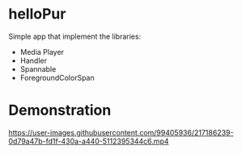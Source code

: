 # helloPur

Simple app that implement the libraries: 
- Media Player 
- Handler 
- Spannable
- ForegroundColorSpan

# Demonstration
https://user-images.githubusercontent.com/99405936/217186239-0d79a47b-fd1f-430a-a440-5112395344c6.mp4

